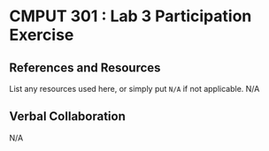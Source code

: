 # CMPUT 301 : Lab 3 Participation Exercise

## References and Resources

List any resources used here, or simply put `N/A` if not applicable.
N/A
## Verbal Collaboration

N/A
